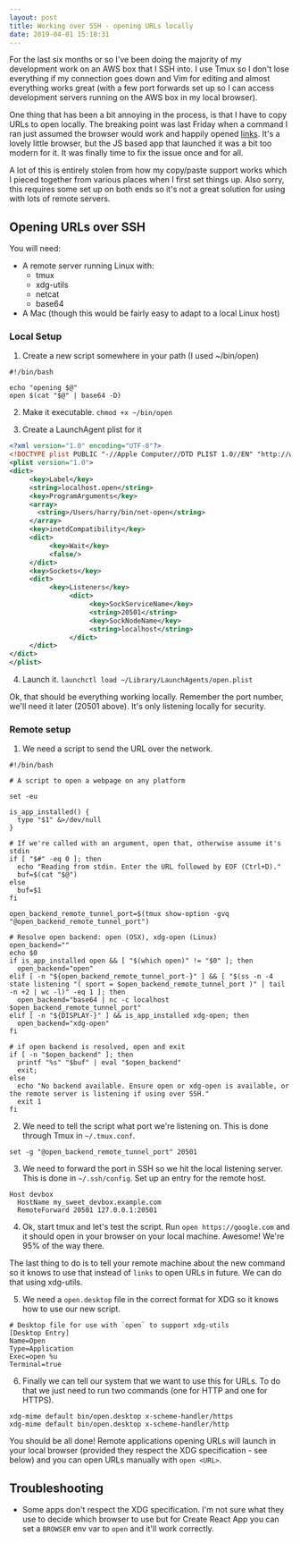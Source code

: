 ```yaml
---
layout: post
title: Working over SSH - opening URLs locally
date: 2019-04-01 15:10:31
---
```


For the last six months or so I've been doing the majority of my development
work on an AWS box that I SSH into. I use Tmux so I don't lose everything if my
connection goes down and Vim for editing and almost everything works great
(with a few port forwards set up so I can access development servers running on
the AWS box in my local browser).

One thing that has been a bit annoying in the process, is that I have to copy
URLs to open locally. The breaking point was last Friday when a command I ran
just assumed the browser would work and happily opened
[links](http://www.jikos.cz/~mikulas/links/). It's a lovely little browser, but
the JS based app that launched it was a bit too modern for it. It was finally
time to fix the issue once and for all.

A lot of this is entirely stolen from how my copy/paste support works which
I pieced together from various places when I first set things up. Also sorry,
this requires some set up on both ends so it's not a great solution for using
with lots of remote servers.

## Opening URLs over SSH

You will need:

- A remote server running Linux with:
  - tmux
  - xdg-utils
  - netcat
  - base64
- A Mac (though this would be fairly easy to adapt to a local Linux host)

### Local Setup

1. Create a new script somewhere in your path (I used ~/bin/open)

```
#!/bin/bash

echo "opening $@"
open $(cat "$@" | base64 -D)
```

2. Make it executable. `chmod +x ~/bin/open`

3. Create a LaunchAgent plist for it

```xml
<?xml version="1.0" encoding="UTF-8"?>
<!DOCTYPE plist PUBLIC "-//Apple Computer//DTD PLIST 1.0//EN" "http://www.apple.com/DTDs/PropertyList-1.0.dtd">
<plist version="1.0">
<dict>
     <key>Label</key>
     <string>localhost.open</string>
     <key>ProgramArguments</key>
     <array>
       <string>/Users/harry/bin/net-open</string>
     </array>
     <key>inetdCompatibility</key>
     <dict>
          <key>Wait</key>
          <false/>
     </dict>
     <key>Sockets</key>
     <dict>
          <key>Listeners</key>
               <dict>
                    <key>SockServiceName</key>
                    <string>20501</string>
                    <key>SockNodeName</key>
                    <string>localhost</string>
               </dict>
     </dict>
</dict>
</plist>
```

4. Launch it. `launchctl load ~/Library/LaunchAgents/open.plist`

Ok, that should be everything working locally. Remember the port number, we'll
need it later (20501 above). It's only listening locally for security.

### Remote setup

1. We need a script to send the URL over the network.

```
#!/bin/bash

# A script to open a webpage on any platform

set -eu

is_app_installed() {
  type "$1" &>/dev/null
}

# If we're called with an argument, open that, otherwise assume it's stdin
if [ "$#" -eq 0 ]; then
  echo "Reading from stdin. Enter the URL followed by EOF (Ctrl+D)."
  buf=$(cat "$@")
else
  buf=$1
fi

open_backend_remote_tunnel_port=$(tmux show-option -gvq "@open_backend_remote_tunnel_port")

# Resolve open backend: open (OSX), xdg-open (Linux)
open_backend=""
echo $0
if is_app_installed open && [ "$(which open)" != "$0" ]; then
  open_backend="open"
elif [ -n "${open_backend_remote_tunnel_port-}" ] && [ "$(ss -n -4 state listening "( sport = $open_backend_remote_tunnel_port )" | tail -n +2 | wc -l)" -eq 1 ]; then
  open_backend="base64 | nc -c localhost $open_backend_remote_tunnel_port"
elif [ -n "${DISPLAY-}" ] && is_app_installed xdg-open; then
  open_backend="xdg-open"
fi

# if open backend is resolved, open and exit
if [ -n "$open_backend" ]; then
  printf "%s" "$buf" | eval "$open_backend"
  exit;
else
  echo "No backend available. Ensure open or xdg-open is available, or the remote server is listening if using over SSH."
  exit 1
fi
```

2. We need to tell the script what port we're listening on. This is done
   through Tmux in `~/.tmux.conf`.

`set -g "@open_backend_remote_tunnel_port" 20501`

3. We need to forward the port in SSH so we hit the local listening server.
   This is done in `~/.ssh/config`. Set up an entry for the remote host.

```
Host devbox
  HostName my_sweet_devbox.example.com
  RemoteForward 20501 127.0.0.1:20501
```

4. Ok, start tmux and let's test the script. Run `open https://google.com` and
   it should open in your browser on your local machine. Awesome! We're 95% of
   the way there.

The last thing to do is to tell your remote machine about the new command so it
knows to use that instead of `links` to open URLs in future. We can do that
using xdg-utils.

5. We need a `open.desktop` file in the correct format for XDG so it knows how
   to use our new script.

```
# Desktop file for use with `open` to support xdg-utils
[Desktop Entry]
Name=Open
Type=Application
Exec=open %u
Terminal=true
```

6. Finally we can tell our system that we want to use this for URLs. To do that
   we just need to run two commands (one for HTTP and one for HTTPS).

```
xdg-mime default bin/open.desktop x-scheme-handler/https
xdg-mime default bin/open.desktop x-scheme-handler/http
```

You should be all done! Remote applications opening URLs will launch in your
local browser (provided they respect the XDG specification - see below) and you
can open URLs manually with `open <URL>`.

## Troubleshooting

- Some apps don't respect the XDG specification. I'm not sure what they use to
  decide which browser to use but for Create React App you can set a `BROWSER`
  env var to `open` and it'll work correctly.
